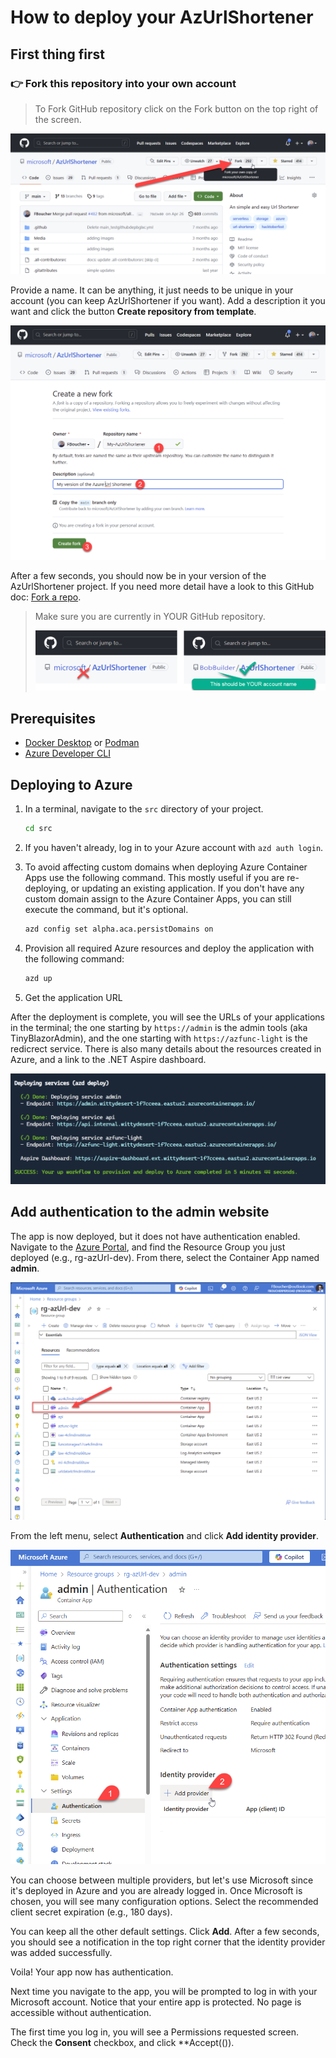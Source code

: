 # How to deploy your AzUrlShortener

## First thing first

### 👉 **Fork this repository** into your own account

> To Fork GitHub repository click on the Fork button on the top right of the screen.

![Click on the button Fork](../images/click-fork.png)

Provide a name. It can be anything, it just needs to be unique in your account (you can keep AzUrlShortener if you want). Add a description it you want and click the button **Create repository from template**. 

![Give it a name description and click Create](../images/fork-details.png)

After a few seconds, you should now be in your version of the AzUrlShortener project. If you need more detail have a look to this GitHub doc: [Fork a repo](https://docs.github.com/en/free-pro-team@latest/github/getting-started-with-github/fork-a-repo).

> Make sure you are currently in YOUR GitHub repository.
>
>![This should be YOUR repo](../images/your-account.png)


## Prerequisites

- [Docker Desktop](https://www.docker.com/products/docker-desktop/) or [Podman](https://podman.io/getting-started/installation)
- [Azure Developer CLI](https://learn.microsoft.com/en-us/azure/developer/azure-developer-cli/install-azd)


## Deploying to Azure

1. In a terminal, navigate to the `src` directory of your project.

	```bash
	cd src
	```
1. If you haven't already, log in to your Azure account with `azd auth login`.
1. To avoid affecting custom domains when deploying Azure Container Apps use the following command. This mostly useful if you are re-deploying, or updating an existing application. If you don't have any custom domain assign to the Azure Container Apps, you can still execute the command, but it's optional.
   
	```bash
	azd config set alpha.aca.persistDomains on
	```

1. Provision all required Azure resources and deploy the application with the following command:

	```bash
	azd up
	```

1. Get the application URL

After the deployment is complete, you will see the URLs of your applications in the terminal; the one starting by `https://admin` is the admin tools (aka TinyBlazorAdmin), and the one starting with `https://azfunc-light` is the redicrect service. There is also many details about the resources created in Azure, and a link to the .NET Aspire dashboard.

![azd deployment result](../images/deployment-result.png)

## Add authentication to the admin website

The app is now deployed, but it does not have authentication enabled. Navigate to the [Azure Portal](https://portal.azure.com/), and find the Resource Group you just deployed (e.g., rg-azUrl-dev). From there, select the Container App named **admin**.

![select the Container App admin](../images/select-admin-container-app.png)

From the left menu, select **Authentication** and click **Add identity provider**.

![select Authentication](../images/auth-and-provider.png)

You can choose between multiple providers, but let's use Microsoft since it's deployed in Azure and you are already logged in. Once Microsoft is chosen, you will see many configuration options. Select the recommended client secret expiration (e.g., 180 days).

You can keep all the other default settings. Click **Add**. After a few seconds, you should see a notification in the top right corner that the identity provider was added successfully.

Voila! Your app now has authentication.

Next time you navigate to the app, you will be prompted to log in with your Microsoft account. Notice that your entire app is protected. No page is accessible without authentication.

The first time you log in, you will see a Permissions requested screen. Check the **Consent** checkbox, and click **Accept(()).